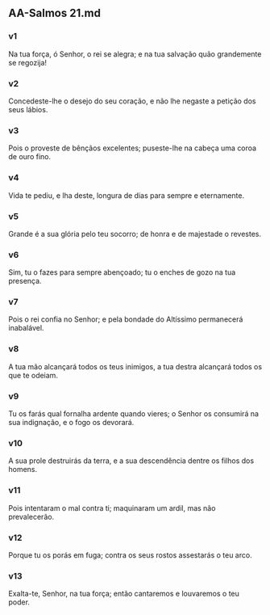 ## AA-Salmos 21.md
### v1
 Na tua força, ó Senhor, o rei se alegra; e na tua salvação quão grandemente se regozija!
### v2
 Concedeste-lhe o desejo do seu coração, e não lhe negaste a petição dos seus lábios.
### v3
 Pois o proveste de bênçãos excelentes; puseste-lhe na cabeça uma coroa de ouro fino.
### v4
 Vida te pediu, e lha deste, longura de dias para sempre e eternamente.
### v5
 Grande é a sua glória pelo teu socorro; de honra e de majestade o revestes.
### v6
 Sim, tu o fazes para sempre abençoado; tu o enches de gozo na tua presença.
### v7
 Pois o rei confia no Senhor; e pela bondade do Altíssimo permanecerá inabalável.
### v8
 A tua mão alcançará todos os teus inimigos, a tua destra alcançará todos os que te odeiam.
### v9
 Tu os farás qual fornalha ardente quando vieres; o Senhor os consumirá na sua indignação, e o fogo os devorará.
### v10
 A sua prole destruirás da terra, e a sua descendência dentre os filhos dos homens.
### v11
 Pois intentaram o mal contra ti; maquinaram um ardil, mas não prevalecerão.
### v12
 Porque tu os porás em fuga; contra os seus rostos assestarás o teu arco.
### v13
 Exalta-te, Senhor, na tua força; então cantaremos e louvaremos o teu poder.
